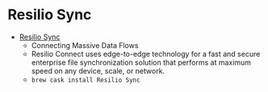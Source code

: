 # Resilio Sync
- [Resilio Sync](https://www.resilio.com/)
  -  Connecting Massive Data Flows
  - Resilio Connect uses edge-to-edge technology for a fast and secure enterprise file synchronization solution that performs at maximum speed on any device, scale, or network.
  - `brew cask install Resilio Sync`
